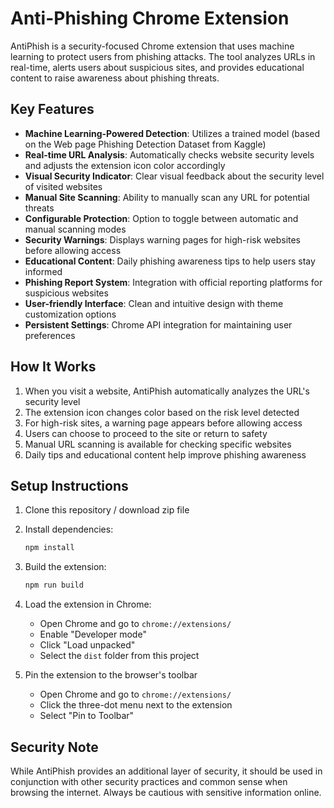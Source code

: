 # Anti-Phishing Chrome Extension

AntiPhish is a security-focused Chrome extension that uses machine learning to protect users from phishing attacks. The tool analyzes URLs in real-time, alerts users about suspicious sites, and provides educational content to raise awareness about phishing threats.

## Key Features

- **Machine Learning-Powered Detection**: Utilizes a trained model (based on the Web page Phishing Detection Dataset from Kaggle)
- **Real-time URL Analysis**: Automatically checks website security levels and adjusts the extension icon color accordingly
- **Visual Security Indicator**: Clear visual feedback about the security level of visited websites
- **Manual Site Scanning**: Ability to manually scan any URL for potential threats
- **Configurable Protection**: Option to toggle between automatic and manual scanning modes
- **Security Warnings**: Displays warning pages for high-risk websites before allowing access
- **Educational Content**: Daily phishing awareness tips to help users stay informed
- **Phishing Report System**: Integration with official reporting platforms for suspicious websites
- **User-friendly Interface**: Clean and intuitive design with theme customization options
- **Persistent Settings**: Chrome API integration for maintaining user preferences

## How It Works

1. When you visit a website, AntiPhish automatically analyzes the URL's security level
2. The extension icon changes color based on the risk level detected
3. For high-risk sites, a warning page appears before allowing access
4. Users can choose to proceed to the site or return to safety
5. Manual URL scanning is available for checking specific websites
6. Daily tips and educational content help improve phishing awareness

## Setup Instructions

1. Clone this repository / download zip file

2. Install dependencies:
   ```bash
   npm install
   ```

3. Build the extension:
   ```bash
   npm run build
   ```

4. Load the extension in Chrome:
   - Open Chrome and go to `chrome://extensions/`
   - Enable "Developer mode"
   - Click "Load unpacked"
   - Select the `dist` folder from this project

5. Pin the extension to the browser's toolbar
   - Open Chrome and go to `chrome://extensions/`
   - Click the three-dot menu next to the extension
   - Select "Pin to Toolbar"

## Security Note

While AntiPhish provides an additional layer of security, it should be used in conjunction with other security practices and common sense when browsing the internet. Always be cautious with sensitive information online.
